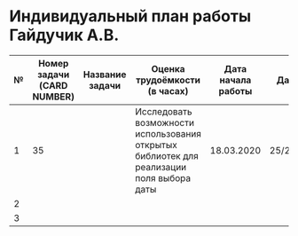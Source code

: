 # Индивидуальный план работы Гайдучик А.В.

| № | Номер задачи (CARD NUMBER) | Название задачи | Оценка трудоёмкости (в часах) | Дата начала работы | Дата сдачи | Ссылка на Pull Request | Комментарий |
|---|---|---|---|---|---|---|---|
| 1 | 35 | | Исследовать возможности использования открытых библиотек для реализации поля выбора даты  | 18.03.2020  | 25/27.03.2020  | https://github.com/akruzhalov/city_for_all/pull/21  |   |
| 2 |   |   |   |   |   |   |   |
| 3 |   |   |   |   |   |   |   |
